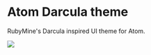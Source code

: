 # Atom Darcula theme

RubyMine's Darcula inspired UI theme for Atom.

![](http://i.imgur.com/94WYPUB.png)
